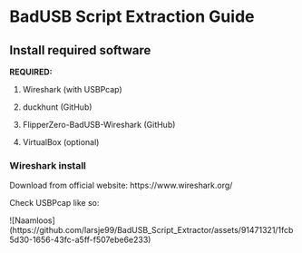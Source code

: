 <h1>BadUSB Script Extraction Guide</h1>

<h2>Install required software</h2>

**REQUIRED:**
1. <p>Wireshark (with USBPcap)</p>
2. <p>duckhunt (GitHub)</p>
3. <p>FlipperZero-BadUSB-Wireshark (GitHub)</p>
4. VirtualBox (optional)

<h3>Wireshark install</h3>
<p>Download from official website: https://www.wireshark.org/</p>
<p>Check USBPcap like so:</p>
![Naamloos](https://github.com/larsje99/BadUSB_Script_Extractor/assets/91471321/1fcb5d30-1656-43fc-a5ff-f507ebe6e233)
